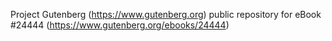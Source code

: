 Project Gutenberg (https://www.gutenberg.org) public repository for eBook #24444 (https://www.gutenberg.org/ebooks/24444)
